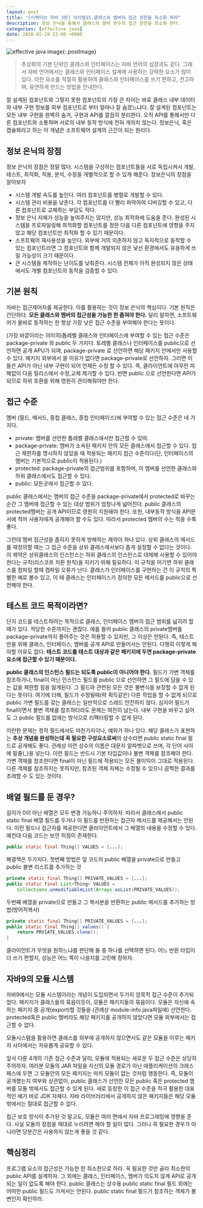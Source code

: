 ```yaml
---
layout: post
title: "[이펙티브 자바 3판] 아이템15.클래스와 멤버의 접근 권한을 최소화 하라"
description: 정보 은닉을 통해서 클래스와 멤버 변수의 접근 권한을 최소화 한다.
categories: [effective java]
date: 2020-02-29 22:00 +0900
---
```


![effective java image](https://user-images.githubusercontent.com/28615416/75598228-81ca1c00-5add-11ea-9319-e949af4e07cd.png){:.postImage}

> 추상화의 기본 단위인 클래스와 인터페이스는 자바 언어의 심장과도 같다. 그래서 자바 언어에서는 클래스와 인터페이스 설계에 사용하는 강력한 요소가 많이 있다. 이런 요소를 적절히 활용하여 클래스와 인터페이스를 쓰기 편하고, 견고하며, 유연하게 만드는 방법을 안내한다.

잘 설계된 컴포넌트와 그렇지 못한 컴포넌트의 가장 큰 차이는 바로 클래스 내부 데이터와 내부 구현 정보를 외부 컴포넌트로 부터 얼마나 잘 숨겼느냐다. 잘 설계된 컴포넌트는 모든 내부 구현을 완벽히 숨겨, 구현과 API를 깔끔히 분리한다.
오직 API를 통해서만 다른 컴포넌트와 소통하며 서로의 내부 동작 방식에 전혀 개의치 않는다. 정보은닉, 혹은 캡슐화라고 하는 이 개념은 소프트웨어 설계의 근간이 되는 원리다.

## 정보 은닉의 장점

정보 은닉의 장점은 정말 많다. 시스템을 구성하는 컴포넌트들을 서로 독립시켜서 개발, 테스트, 최적화, 적용, 분석, 수정을 개별적으로 할 수 있게 해준다. 정보은닉의 장점을 알아보자

- 시스템 개발 속도를 높인다. 여러 컴포넌트를 병렬로 개발할 수 있다.
- 시스템 관리 비용을 낮춘다. 각 컴포넌트를 더 빨리 파악하여 디버깅할 수 있고, 다른 컴포넌트로 교체하는 부담도 적다.
- 정보 은닉 자체가 성능을 높여주지는 않지만, 성능 최적화에 도움을 준다. 완성된 시스템을 프로파일링해 최적화할 컴포넌트를 정한 다음 다른 컴포넌트에 영향을 주지 않고 해당 컴포넌트만 최적화 할 수 있기 때문이다.
- 소프트웨어 재사용성을 높인다. 외부에 거의 의존하지 않고 독자적으로 동작할 수 있는 컴포넌트라면 그 컴포넌트와 함께 개발되지 않은 낯선 환경에서도 유용하게 쓰일 가능성이 크기 때문이다.
- 큰 시스템을 제작하는 난이도를 낮춰준다. 시스템 전체가 아직 완성되지 않은 상태에서도 개별 컴포넌트의 동작을 검증할 수 있다.

## 기본 원칙

자바는 접근제어자를 제공한다. 이를 활용하는 것이 정보 은닉의 핵심이다.
기본 원칙은 간단하다. **모든 클래스와 멤버의 접근성을 가능한 한 좁혀야 한다.** 달리 말하면, 소프트웨어가 올바로 동작하는 한 항상 가장 낮은 접근 수준을 부여해야 한다는 뜻이다.

(가장 바깥이라는 의미의)톱레벨 클래스와 인터페이스에 부여할 수 있는 접근 수준은 package-private 와 public 두 가지다. 토레벨 클래스나 인터페이스를 public으로 선언하면 공개 APU가 되며, package-private 로 선언하면 해당 패키지 안에서만 사용할 수 있다. 패키지 외부에서 쓸 이유가 없다면 package-private로 선언하자. 그러면 이들은 API가 아닌 내부 구현이 되어 언제든 수정 할 수 있다. 즉, 클라이언트에 아무런 피해없이 다음 릴리스에서 수정,교체 제거할 수 있다. 반면 public 으로 선언한다면 API가 되므로 하위 호환을 위해 영원히 관리해줘야만 한다.

## 접근 수준

멤버 (필드, 메서드, 중첩 클래스, 중첩 인터페이스)에 부여할 수 있는 접근 수준은 네 가지다.

- private: 멤버를 선언한 톱레벨 클래스에서만 접근할 수 있따.
- package-private: 멤버가 소속된 패키지 안의 모든 클래스에서 접근할 수 있다. 접근 제한자를 명시하지 않았을 때 적용되는 패키지 접근 수준이다(단, 인터페이스의 멤버는 기본적으로 public이 적용된다.)
- protected: package-private의 접근범위를 포함하며, 이 멤버를 선언한 클래스와 하위 클래스에서도 접근할 수 있다.
- public: 모든곳에서 접근할 수 있다.

public 클래스에서는 멤버의 접근 수준을 package-private에서 protected로 바꾸는 순간 그 멤버에 접근할 수 있는 대상 범위가 엄청나게 넓어진다. public 클래스의 protected멤버는 공개 API이므로 영원히 지원돼야 한다. 또한, 내부동작 방식을 API문서에 적어 사용자에게 공개해야 할 수도 있다. 따라서 protected 멤버의 수는 적을 수록 좋다.

그런데 멤버 접근성을 좁히지 못하게 방해하는 제약이 하나 있다. 상위 클래스의 메서드를 재정의할 때는 그 접근 수준을 상위 클래스에서보다 좁게 설정할 수 없다는 것이다. 이 제약은 상위클래스의 인스턴스는 하위 클래스의 인스턴스로 대체해 사용할 수 있어야 한다는 규칙(리스코프 치환 원칙)을 지키기 위해 필요하다. 이 규칙을 어기면 하위 클래스를 컴파일 할때 컴파일 오류가 난다. 클래스가 인터페이스를 구현하는 건 이 규칙의 특별한 예로 볼수 있고, 이 때 클래스는 인터페이스가 정의한 모든 메서드를 public으로 선언해야 한다.

## 테스트 코드 목적이라면?

단지 코드를 테스트하려는 목적으로 클래스, 인터페이스 멤버의 접근 범위를 넓히려 할 때가 있다. 적당한 수준까지는 괜찮다. 예를 들어 public 클래스의 private멤버를 package-private까지 풀어주는 것은 허용할 수 있지만, 그 이상은 안된다. 즉, 테스트만을 위해 클래스, 인터페이스, 멤버를 공개 API로 만들어서는 안된다. 다행히 이렇게 해야할 이유도 없다. **테스트 코드를 테스트 대상과 같은 패키지에 두면 package-private 요소에 접근할 수 있기 때문이다.**

**public 클래스의 인스턴스 필드는 되도록 public이 아니어야 한다.**
필드가 가변 객체를 참조하거나, final이 아닌 인스턴스 필드를 public 으로 선언하면 그 필드에 담을 수 있는 값을 제한할 힘을 잃게된다. 그 필드와 관련된 모든 것은 불변식을 보장할 수 없게 된다는 뜻이다. 여기에 더해, 필드가 수정될때(락 획득같은) 다른 작업을 할 수 없게 되므로 public 가변 필드를 갖는 클래스는 일반적으로 스레드 안전하지 않다. 심지어 필드가 final이면서 불변 객체를 참조하더라도 문제는 여전히 남는다. 내부 구현을 바꾸고 싶어도 그 public 필드를 없애는 방식으로 리팩터링할 수 없게 된다.

이런한 문제는 정적 필드에서도 마찬가지이나, 예외가 하나 있다. 해당 클래스가 표현하는 **추상 개념을 완성하는데 꼭 필요한 구성요소로써**의 상수라면 public static final 필드로 공개해도 좋다. 관례상 이런 상수의 이름은 대문자 알파벳으로 쓰며, 각 단어 사이에 밑줄(\_)을 넣는다. 이런 필드는 반드시 기본 타입값이나 불변 객체를 참조해야 한다. 가변 객체를 참조한다면 final이 아닌 필드에 적용되는 모든 불이익이 그대로 적용된다. 다른 객체를 참조하지는 못하지만, 참조된 객체 자체는 수정될 수 있으니 끔찍한 결과를 초래할 수 도 있는 것이다.

## 배열 필드를 둔 경우?

길이가 0이 아닌 배열은 모두 변경 가능하니 주의하자. 따라서 클래스에서 public static final 배열 필드를 두거나 이 필드를 반환하는 접근자 메서드를 제공해서는 안된다. 이런 필드나 접근자를 제공한다면 클라이언트에서 그 배열의 내용을 수정할 수 있다. 예컨대 다음 코드는 보안 허점이 존재한다.

```java
public static final Thing[] VALUES = {...};
```

해결책은 두가지다. 첫번째 방법은 앞 코드의 public 배열을 private으로 만들고 public 불변 리스트를 추가하는 것

```java
private static final Thing[] PRIVATE_VALUES = {...};
public static final List<Thing> VALUES =
    Collections.unmodifiableList(Arrays.asList(PRIVATE_VALUES));
```

두번째 배열을 private으로 만들고 그 복사본을 반환하는 public 메서드를 추가하는 방법(방어적복사)

```java
private static final Thing[] PRIVATE_VALUES = {...};
public static final Thing[] values() {
    return PRVIATE_VALUES.clone();
}
```

클라이언트가 무엇을 원하느냐를 판단해 둘 중 하나를 선택하면 된다. 어느 반환 타입이 더 쓰기 편할지, 성능은 어느 쪽이 나을지를 고민해 정하자.

## 자바9의 모듈 시스템

자바9에서는 모듈 시스템이라는 개념이 도입되면서 두가지 암묵적 접근 수준이 추가되었다. 패키지가 클래스들의 묶음이듯이, 모듈은 패키지들의 묶음이다. 모듈은 자신에 속하는 패키지 중 공개(export)할 것들을 (관례상 module-info.java파일에) 선언한다. protected혹은 public 멤버라도 해당 패키지를 공개하지 않았다면 모듈 외부에서는 접근할 수 없다.

모듈시스템을 활용하면 클래스를 외부에 공개하지 않으면서도 같은 모듈을 이루는 패키지 사이에서는 자유롭게 공유할 수 있다.

앞서 다룬 4개의 기존 접근 수준과 달리, 모듈에 적용되는 새로운 두 접근 수준은 상당히 주의하자.
여러분 모듈의 JAR 파일을 자신의 모듈 경로가 아닌 애플리케이션의 크래스패스에 두면 그 모듈안의 모든 패키지는 마치 모듈이 없는 것처럼 행동한다. 즉, 모듈이 공개했는지 여부와 상관없이, public 클래스가 선언한 모든 public 혹은 protected 멤버를 모듈 밖에서도 접근할 수 있게 된다. 새로 등장한 이 접근 수준을 적극 활용한 대표적인 예가 바로 JDK 자체다. 자바 라이브러리에서 공개하지 않은 패키지들은 해당 모듈 밖에서는 절대로 접근할 수 없다.

접근 보호 방식이 추가된 것 말고도, 모듈은 여러 면에서 자바 프로그래밍에 영향을 준다. 사실 모듈의 장점을 제대로 누리려면 해야 할 일이 많다. 그러니 꼭 필요한 경우가 아니라면 당분간은 사용하지 않는게 좋을 것 같다.

## 핵심정리

프로그램 요소의 접근성은 가능한 한 최소한으로 하라. 꼭 필요한 것만 골라 최소한의 public API를 설계하자. 그 외에는 클래스, 인터페이스, 멤버가 의도치 않게 API로 공개 되는 일이 없도록 해야 한다. public 클래스는 상수용 public static final 필드 외에는 어떠한 public 필드도 가져서는 안된다. public static final 필드가 참조하는 객체가 불변인지 확인하라.
